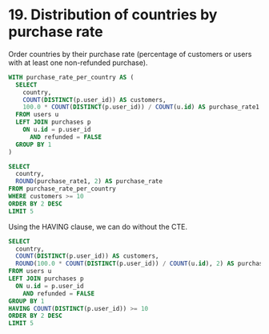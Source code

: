 # 19. Distribution of countries by purchase rate

Order countries by their purchase rate (percentage of customers or users with at least one non-refunded purchase). 

```sql
WITH purchase_rate_per_country AS (
  SELECT 
    country,
    COUNT(DISTINCT(p.user_id)) AS customers,
    100.0 * COUNT(DISTINCT(p.user_id)) / COUNT(u.id) AS purchase_rate1
  FROM users u  
  LEFT JOIN purchases p  
    ON u.id = p.user_id
      AND refunded = FALSE
  GROUP BY 1
)

SELECT  
  country,
  ROUND(purchase_rate1, 2) AS purchase_rate
FROM purchase_rate_per_country
WHERE customers >= 10
ORDER BY 2 DESC
LIMIT 5
```

Using the HAVING clause, we can do without the CTE.


```sql
SELECT 
  country,
  COUNT(DISTINCT(p.user_id)) AS customers,
  ROUND(100.0 * COUNT(DISTINCT(p.user_id)) / COUNT(u.id), 2) AS purchase_rate
FROM users u  
LEFT JOIN purchases p  
  ON u.id = p.user_id
    AND refunded = FALSE
GROUP BY 1
HAVING COUNT(DISTINCT(p.user_id)) >= 10 
ORDER BY 2 DESC
LIMIT 5
```